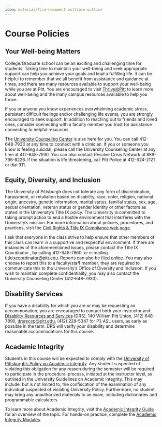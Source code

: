 ```yaml
---
icon: material/file-document-multiple-outline
---
```


# Course Policies

## Your Well-being Matters
College/Graduate school can be an exciting and challenging time for students. Taking time to maintain your well-being 
and seek appropriate support can help you achieve your goals and lead a fulfilling life. It can be helpful to remember 
that we all benefit from assistance and guidance at times, and there are many resources available to support your 
well-being while you are at Pitt. You are encouraged to visit [Thrive@Pitt](https://www.thrive.pitt.edu/) to learn more 
about well-being and the many campus resources available to help you thrive.

If you or anyone you know experiences overwhelming academic stress, persistent difficult feelings and/or challenging 
life events, you are strongly encouraged to seek support. In addition to reaching out to friends and loved ones, 
consider connecting with a faculty member you trust for assistance connecting to helpful resources.

The [University Counseling Center](http://www.counseling.pitt.edu/) is also here for you. You can call 412-648-7930 
at any time to connect with a clinician. If you or someone you know is feeling suicidal, please call the University 
Counseling Center at any time at 412-648-7930. You can also contact Resolve Crisis Network at 888-796-8226. 
If the situation is life threatening, call Pitt Police at 412-624-2121 or dial 911.

## Equity, Diversity, and Inclusion
The University of Pittsburgh does not tolerate any form of discrimination, harassment, or retaliation based on 
disability, race, color, religion, national origin, ancestry, genetic information, marital status, familial status, 
sex, age, sexual orientation, veteran status or gender identity or other factors as stated in the University’s Title IX 
policy. The University is committed to taking prompt action to end a hostile environment that interferes with the 
University’s mission. For more information about policies, procedures, and practices, visit the 
[Civil Rights & Title IX Compliance web page](https://www.diversity.pitt.edu/civil-rights-title-ix).

I ask that everyone in the class strive to help ensure that other members of this class can learn in a supportive 
and respectful environment. If there are instances of the aforementioned issues, please contact the Title IX Coordinator
, by calling 412-648-7860, or e-mailing [titleixcoordinator@pitt.edu](mailto:titleixcoordinator@pitt.edu). Reports can 
also be [filed online](https://www.diversity.pitt.edu/civil-rights-title-ix/how-make-report). You may also choose to 
report this to a faculty/staff member; they are required to communicate this to the University’s Office of Diversity 
and Inclusion. If you wish to maintain complete confidentiality, you may also contact the University Counseling Center 
(412-648-7930).

## Disability Services
If you have a disability for which you are or may be requesting an accommodation, you are encouraged to contact both 
your instructor and [Disability Resources and Services](https://www.studentaffairs.pitt.edu/drs/) (DRS), 
140 William Pitt Union, (412) 648-7890, [drsrecep@pitt.edu](mailto:drsrecep@pitt.edu), 
(412) 228-5347 for P3 ASL users, as early as possible in the term. DRS will verify your disability and determine 
reasonable accommodations for this course.

## Academic Integrity
Students in this course will be expected to comply with the 
[University of Pittsburgh’s Policy on Academic Integrity](https://www.provost.pitt.edu/info/ai1.html). 
Any student suspected of violating this obligation for any reason during the semester will be required to participate 
in the procedural process, initiated at the instructor level, as outlined in the University Guidelines on Academic 
Integrity. This may include, but is not limited to, the confiscation of the examination of any individual suspected of 
violating University Policy. Furthermore, no student may bring any unauthorized materials to an exam, including 
dictionaries and programmable calculators.

To learn more about Academic Integrity, visit the 
[Academic Integrity Guide](http://pitt.libguides.com/academicintegrity/) 
for an overview of the topic. For hands-on practice, complete the 
[Academic Integrity Modules](http://pitt.libguides.com/academicintegrity/plagiarism).





